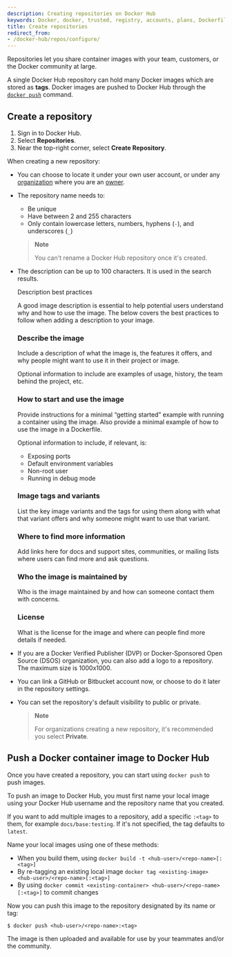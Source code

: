 ```yaml
---
description: Creating repositories on Docker Hub
keywords: Docker, docker, trusted, registry, accounts, plans, Dockerfile, Docker Hub, webhooks, docs, documentation, manage, repos
title: Create repositories
redirect_from:
- /docker-hub/repos/configure/
---
```


Repositories let you share container images with your team,
customers, or the Docker community at large.

A single Docker Hub repository can hold many Docker images which are stored as **tags**. Docker images are pushed to Docker Hub through the [`docker push`](/engine/reference/commandline/push/)
command.

## Create a repository

1. Sign in to Docker Hub.
2. Select **Repositories**.
3. Near the top-right corner, select **Create Repository**.

When creating a new repository:

- You can choose to locate it under your own user account, or under any
  [organization](../../docker-hub/orgs.md) where you are an [owner](../manage-a-team.md#the-owners-team).
- The repository name needs to:
    - Be unique 
    - Have between 2 and 255 characters
    - Only contain lowercase letters, numbers, hyphens (`-`), and underscores (`_`)

  > **Note**
  >
  > You can't rename a Docker Hub repository once it's created.

- The description can be up to 100 characters. It is used in the search results.

  <div class="panel panel-default">
    <div class="panel-heading collapsed" data-toggle="collapse" data-target="#collapseSample1" style="cursor: pointer">
    Description best practices
    <i class="chevron fa fa-fw"></i></div>
    <div class="collapse block" id="collapseSample1">
      <p>A good image description is essential to help potential users understand why and how to use the image. The below covers the best practices to follow when adding a description to your image.</p>
      <h3>Describe the image</h3>
      <p>Include a description of what the image is, the features it offers, and why people might want to use it in their project or image.</p>
      <p>Optional information to include are examples of usage, history, the team behind the project, etc.</p>
      <h3>How to start and use the image</h3>
      <p>Provide instructions for a minimal “getting started” example with running a container using the image. Also provide a minimal example of how to use the image in a Dockerfile.</p>
      <p>Optional information to include, if relevant, is:</p>
      <ul>
      <li>Exposing ports</li>
      <li>Default environment variables</li>
      <li>Non-root user</li>
      <li>Running in debug mode</li>
      </ul>
      <h3>Image tags and variants</h3>
      <p>List the key image variants and the tags for using them along with what that variant offers and why someone might want to use that variant.</p>
      <h3>Where to find more information</h3>
      <p>Add links here for docs and support sites, communities, or mailing lists where users can find more and ask questions.</p>
      <h3>Who the image is maintained by</h3>
      <p>Who is the image maintained by and how can someone contact them with concerns.</p>
      <h3>License</h3>
      <p>What is the license for the image and where can people find more details if needed.</p>
    </div>

- If you are a Docker Verified Publisher (DVP) or Docker-Sponsored Open Source (DSOS) organization, you can also add a logo to a repository. The maximum size is 1000x1000.
- You can link a GitHub or Bitbucket account now, or choose to do it later in
  the repository settings.
- You can set the repository's default visibility to public or private.

  > **Note**
  >
  > For organizations creating a new repository, it's recommended you select **Private**.

## Push a Docker container image to Docker Hub

Once you have created a repository, you can start using `docker push` to push
images.

To push an image to Docker Hub, you must first name your local image using your
Docker Hub username and the repository name that you created.

If you want to add multiple images to a repository, add a specific `:<tag>` to them, for example `docs/base:testing`. If it's not specified, the tag defaults to `latest`.

Name your local images using one of these methods:

- When you build them, using `docker build -t <hub-user>/<repo-name>[:<tag>]`
- By re-tagging an existing local image `docker tag <existing-image> <hub-user>/<repo-name>[:<tag>]`
- By using `docker commit <existing-container> <hub-user>/<repo-name>[:<tag>]` to commit changes

Now you can push this image to the repository designated by its name or tag:

```console
$ docker push <hub-user>/<repo-name>:<tag>
```

The image is then uploaded and available for use by your teammates and/or the community.